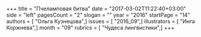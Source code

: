 +++
title = "Пчеламповая битва"
date = "2017-03-02T11:22:40+03:00"
side = "left"
pagesCount = "2"
slogan = ""
year = "2016"
startPage = "14"
authors = [ "Ольга Кузнецова",]
issues = [ "2016_09",]
illustrators = [ "Инга Коржнева",]
month = "09"
rubrics = [ "Чудеса лингвистики",]
+++
